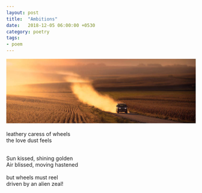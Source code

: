 ```yaml
---
layout: post
title:  "Ambitions"
date:   2018-12-05 06:00:00 +0530
category: poetry
tags:
- poem
---
```

![car][dust_car] <br /> <br />
leathery caress of wheels <br />
the love dust feels <br />

<br />
Sun kissed, shining golden <br />
Air blissed, moving hastened <br />

<br />
but wheels must reel <br />
driven by an alien zeal!

[dust_car]: /images/dust_car.jpg
